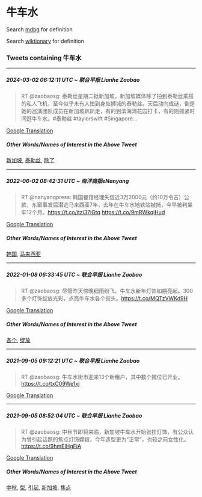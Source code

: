 # 牛车水

Search [mdbg](https://www.mdbg.net/chinese/dictionary?page=worddict&wdrst=0&wdqb=牛车水) for definition

Search [wiktionary](https://en.wiktionary.org/wiki/牛车水) for definition

### Tweets containing 牛车水

___
##### 2024-03-02 06:12:11 UTC ~ 联合早报 Lianhe Zaobao
> RT @zaobaosg: 泰勒丝星期二抵新加坡，新加坡媒体除了拍到泰勒丝乘搭的私人飞机，至今似乎未有人拍到身处狮城的泰勒丝。天后动向成谜，倒是她的巡演团队成员在新加坡趴趴走，有的到滨海湾花园打卡，有的则抓紧时间逛牛车水。#泰勒丝 #taylorswift #Singapore…

[Google Translation](https://translate.google.com/?hi=en&tab=TT&sl=zh-CN&tl=en&op=translate&text=RT+%40zaobaosg%3A+%E6%B3%B0%E5%8B%92%E4%B8%9D%E6%98%9F%E6%9C%9F%E4%BA%8C%E6%8A%B5%E6%96%B0%E5%8A%A0%E5%9D%A1%EF%BC%8C%E6%96%B0%E5%8A%A0%E5%9D%A1%E5%AA%92%E4%BD%93%E9%99%A4%E4%BA%86%E6%8B%8D%E5%88%B0%E6%B3%B0%E5%8B%92%E4%B8%9D%E4%B9%98%E6%90%AD%E7%9A%84%E7%A7%81%E4%BA%BA%E9%A3%9E%E6%9C%BA%EF%BC%8C%E8%87%B3%E4%BB%8A%E4%BC%BC%E4%B9%8E%E6%9C%AA%E6%9C%89%E4%BA%BA%E6%8B%8D%E5%88%B0%E8%BA%AB%E5%A4%84%E7%8B%AE%E5%9F%8E%E7%9A%84%E6%B3%B0%E5%8B%92%E4%B8%9D%E3%80%82%E5%A4%A9%E5%90%8E%E5%8A%A8%E5%90%91%E6%88%90%E8%B0%9C%EF%BC%8C%E5%80%92%E6%98%AF%E5%A5%B9%E7%9A%84%E5%B7%A1%E6%BC%94%E5%9B%A2%E9%98%9F%E6%88%90%E5%91%98%E5%9C%A8%E6%96%B0%E5%8A%A0%E5%9D%A1%E8%B6%B4%E8%B6%B4%E8%B5%B0%EF%BC%8C%E6%9C%89%E7%9A%84%E5%88%B0%E6%BB%A8%E6%B5%B7%E6%B9%BE%E8%8A%B1%E5%9B%AD%E6%89%93%E5%8D%A1%EF%BC%8C%E6%9C%89%E7%9A%84%E5%88%99%E6%8A%93%E7%B4%A7%E6%97%B6%E9%97%B4%E9%80%9B%E7%89%9B%E8%BD%A6%E6%B0%B4%E3%80%82%23%E6%B3%B0%E5%8B%92%E4%B8%9D+%23taylorswift+%23Singapore%E2%80%A6)
##### Other Words/Names of Interest in the Above Tweet
[新加坡](新加坡.md), [泰勒丝](泰勒丝.md), [除了](除了.md)
___
##### 2022-06-02 08:42:31 UTC ~ 南洋商报eNanyang
> RT @nanyangpress: 韩国餐馆经理失信近3万2000元（约10万令吉）公款，东窗事发后潜逃马来西亚7年，去年在牛车水地铁站被捕，今早被判坐牢12个月。https://t.co/itzi37iGtq https://t.co/9mRWkqiHud

[Google Translation](https://translate.google.com/?hi=en&tab=TT&sl=zh-CN&tl=en&op=translate&text=RT+%40nanyangpress%3A+%E9%9F%A9%E5%9B%BD%E9%A4%90%E9%A6%86%E7%BB%8F%E7%90%86%E5%A4%B1%E4%BF%A1%E8%BF%913%E4%B8%872000%E5%85%83%EF%BC%88%E7%BA%A610%E4%B8%87%E4%BB%A4%E5%90%89%EF%BC%89%E5%85%AC%E6%AC%BE%EF%BC%8C%E4%B8%9C%E7%AA%97%E4%BA%8B%E5%8F%91%E5%90%8E%E6%BD%9C%E9%80%83%E9%A9%AC%E6%9D%A5%E8%A5%BF%E4%BA%9A7%E5%B9%B4%EF%BC%8C%E5%8E%BB%E5%B9%B4%E5%9C%A8%E7%89%9B%E8%BD%A6%E6%B0%B4%E5%9C%B0%E9%93%81%E7%AB%99%E8%A2%AB%E6%8D%95%EF%BC%8C%E4%BB%8A%E6%97%A9%E8%A2%AB%E5%88%A4%E5%9D%90%E7%89%A212%E4%B8%AA%E6%9C%88%E3%80%82https%3A%2F%2Ft.co%2Fitzi37iGtq+https%3A%2F%2Ft.co%2F9mRWkqiHud)
##### Other Words/Names of Interest in the Above Tweet
[韩国](韩国.md), [马来西亚](马来西亚.md)
___
##### 2022-01-08 06:33:45 UTC ~ 联合早报 Lianhe Zaobao
> RT @zaobaosg: 尽管昨天傍晚细雨纷飞，牛车水新年灯饰如期亮起。300多个灯饰绽放光彩，点亮牛车水各个街头。https://t.co/MQTzVWKd9H

[Google Translation](https://translate.google.com/?hi=en&tab=TT&sl=zh-CN&tl=en&op=translate&text=RT+%40zaobaosg%3A+%E5%B0%BD%E7%AE%A1%E6%98%A8%E5%A4%A9%E5%82%8D%E6%99%9A%E7%BB%86%E9%9B%A8%E7%BA%B7%E9%A3%9E%EF%BC%8C%E7%89%9B%E8%BD%A6%E6%B0%B4%E6%96%B0%E5%B9%B4%E7%81%AF%E9%A5%B0%E5%A6%82%E6%9C%9F%E4%BA%AE%E8%B5%B7%E3%80%82300%E5%A4%9A%E4%B8%AA%E7%81%AF%E9%A5%B0%E7%BB%BD%E6%94%BE%E5%85%89%E5%BD%A9%EF%BC%8C%E7%82%B9%E4%BA%AE%E7%89%9B%E8%BD%A6%E6%B0%B4%E5%90%84%E4%B8%AA%E8%A1%97%E5%A4%B4%E3%80%82https%3A%2F%2Ft.co%2FMQTzVWKd9H)
##### Other Words/Names of Interest in the Above Tweet
[各个](各个.md), [绽放](绽放.md)
___
##### 2021-09-05 09:12:21 UTC ~ 联合早报 Lianhe Zaobao
> RT @zaobaosg: 牛车水街市迎来13个新租户，其中数个摊位已开业。https://t.co/txC09We1xj

[Google Translation](https://translate.google.com/?hi=en&tab=TT&sl=zh-CN&tl=en&op=translate&text=RT+%40zaobaosg%3A+%E7%89%9B%E8%BD%A6%E6%B0%B4%E8%A1%97%E5%B8%82%E8%BF%8E%E6%9D%A513%E4%B8%AA%E6%96%B0%E7%A7%9F%E6%88%B7%EF%BC%8C%E5%85%B6%E4%B8%AD%E6%95%B0%E4%B8%AA%E6%91%8A%E4%BD%8D%E5%B7%B2%E5%BC%80%E4%B8%9A%E3%80%82https%3A%2F%2Ft.co%2FtxC09We1xj)
___
##### 2021-09-05 08:52:04 UTC ~ 联合早报 Lianhe Zaobao
> RT @zaobaosg: 中秋节即将来临，新加坡牛车水开始张挂灯饰，有公众认为曾引起话题的焦点灯饰嫦娥，今年造型更为“正常”，也较之前女性化。https://t.co/9hmEIHgFiA

[Google Translation](https://translate.google.com/?hi=en&tab=TT&sl=zh-CN&tl=en&op=translate&text=RT+%40zaobaosg%3A+%E4%B8%AD%E7%A7%8B%E8%8A%82%E5%8D%B3%E5%B0%86%E6%9D%A5%E4%B8%B4%EF%BC%8C%E6%96%B0%E5%8A%A0%E5%9D%A1%E7%89%9B%E8%BD%A6%E6%B0%B4%E5%BC%80%E5%A7%8B%E5%BC%A0%E6%8C%82%E7%81%AF%E9%A5%B0%EF%BC%8C%E6%9C%89%E5%85%AC%E4%BC%97%E8%AE%A4%E4%B8%BA%E6%9B%BE%E5%BC%95%E8%B5%B7%E8%AF%9D%E9%A2%98%E7%9A%84%E7%84%A6%E7%82%B9%E7%81%AF%E9%A5%B0%E5%AB%A6%E5%A8%A5%EF%BC%8C%E4%BB%8A%E5%B9%B4%E9%80%A0%E5%9E%8B%E6%9B%B4%E4%B8%BA%E2%80%9C%E6%AD%A3%E5%B8%B8%E2%80%9D%EF%BC%8C%E4%B9%9F%E8%BE%83%E4%B9%8B%E5%89%8D%E5%A5%B3%E6%80%A7%E5%8C%96%E3%80%82https%3A%2F%2Ft.co%2F9hmEIHgFiA)
##### Other Words/Names of Interest in the Above Tweet
[中秋](中秋.md), [型](型.md), [引起](引起.md), [新加坡](新加坡.md), [焦点](焦点.md)
